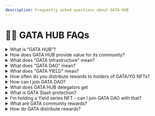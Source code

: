 ```yaml
---
description: Frequently asked questions about GATA HUB
---
```


# 🙋‍♀️ GATA HUB FAQs

<details>

<summary>What is "GATA HUB"?</summary>

GATA HUB is the overarching term for all activities in and around GATA. These various ventures of GATA are consisting of the following parts:

* GATA VALIDATORS -> infrastructure services ([validators](gata-hub-ventures/gata-validators/), [relayers](gata-hub-ventures/public-goods/gata-relays.md) & [testnet](gata-validators/gata-testnet-validators.md) operations)
* GATA DAO -> DAO activities, core NFT collections ([GATAc](gata-hub-ventures/gata-nft-dao/about-gata-series/#colonial-cats-gatac) & [GATAv](gata-hub-ventures/gata-nft-dao/about-gata-series/#voyager-cats-gatav)), [monthly GATA epoch rewards](gata-hub-ventures/gata-nft-dao/dao-revenue-distribution/)
* GATA YIELD -> Yield series collections ([YGs](yield-gorillas/)), [monthly YG epoch rewards](yield-gorillas/yg-reward-distributions.md)

</details>

<details>

<summary>How does GATA HUB provide value for its community?</summary>

* By operating [validators](gata-hub-ventures/gata-validators/) & distributing their commissions to members of GATA DAO (part of [monthly GATA epoch rewards](gata-hub-ventures/gata-nft-dao/dao-revenue-distribution/))
* By sharing the royalties from secondary market trading of [GATA NFT collections](gata-hub-ventures/gata-nft-dao/about-gata-series/) with members of GATA DAO (part of [monthly GATA epoch rewards](gata-hub-ventures/gata-nft-dao/dao-revenue-distribution/))
* By distributing rewards to holders of Yield series collections ([monthly YG epoch rewards](yield-gorillas/yg-reward-distributions.md))&#x20;
* By providing staking rewards to delegators via high quality [infrastructure services](gata-hub-ventures/gata-validators/)
* By having multiple community events throughout the year, in which stakeholders can win rewards from GATA & partner projects (Giveaways, WL spots, NFT drops, Quizzes, Zealy sprints, etc.)

</details>

<details>

<summary>What does "GATA Infrastructure" mean?</summary>

GATA Tech Team is handling all activities under the umbrella term GATA VALIDATORS. These are all activities that are related to the setup & ongoing operations of&#x20;

* [GATA validators](gata-hub-ventures/gata-validators/)
* [GATA relayers](gata-hub-ventures/public-goods/gata-relays.md)
* [Participation in Testnets](gata-validators/gata-testnet-validators.md)&#x20;
* [ICS Partner Chains](gata-hub-ventures/gata-validators/ics-partner-chains.md) &#x20;
* [Foundation Delegations](gata-hub-ventures/gata-validators/foundation-delegations.md)

</details>

<details>

<summary>What does "GATA DAO" mean?</summary>

GATA DAO is the decision making group of people within GATA HUB and everyone who holds a [GATAc](gata-hub-ventures/gata-nft-dao/about-gata-series/#colonial-cats-gatac) and/or [GATAv](gata-hub-ventures/gata-nft-dao/about-gata-series/#voyager-cats-gatav) NFT is eligible to take part in that group.&#x20;

This group navigates GATA HUB's ventures by democratic decision making - performed by discussing current & future activities in GATA Discord and by finalizing decisions via onchain voting.

</details>

<details>

<summary>What does "GATA YIELD" mean?</summary>

All Yield Series NFT collections fall under the term GATA YIELD, for example [Yield Gorillas (YG)](yield-gorillas/). These NFT collections provide their holders with [monthly YG epoch rewards](yield-gorillas/yg-reward-distributions.md) which are based on the performance of the mint funds that are partially getting staked to GATA validators and used in various DeFi activities managed by the GATA team.&#x20;

You can find more info on the concept of Yield series NFTs in the section [YG & Yield Concept](yield-gorillas/yg-and-yield-concept.md).&#x20;

</details>

<details>

<summary>How often do you distribute rewards to holders of GATA/YG NFTs?</summary>

Rewards get distributed at the beginning of each month (one month = one epoch) and separately for&#x20;

* GATA DAO in form of [monthly GATA epoch rewards](gata-hub-ventures/gata-nft-dao/dao-revenue-distribution/) and for&#x20;
* GATA YIELD in form of [monthly YG rewards](yield-gorillas/yg-reward-distributions.md).

</details>

<details>

<summary>How can I join GATA DAO?</summary>

Joining GATA DAO is rather simple, you just need to hold a [GATAc](gata-hub-ventures/gata-nft-dao/about-gata-series/#colonial-cats-gatac) and/or [GATAv](gata-hub-ventures/gata-nft-dao/about-gata-series/#voyager-cats-gatav) NFT to be eligible. You can get these NFTs on Stargaze:

* [GATAc on Stargaze](https://app.stargaze.zone/marketplace/stars1yw4xvtc43me9scqfr2jr2gzvcxd3a9y4eq7gaukreugw2yd2f8tssqyvcm)
* [GATAv on Stargaze](https://app.stargaze.zone/launchpad/stars1puhek9hsvj9nnk6hxg7mjchh0pxxsuyjxjv5cy8qyjlj4tz7we7s6mclum)

</details>

<details>

<summary>What does GATA HUB delegators get</summary>

* Frequent Giveaways and raffle&#x20;

<!---->

* NFT drops like [GATA Delegator Awards 2023](gata-hub-ventures/nft-souvenirs.md)

<!---->

* delegation Support&#x20;

</details>

<details>

<summary>What is GATA Slash protection?</summary>

Slash protection policy is to protect the GATA delegators in case of slash event, you can read about the [policy](gata-hub-ventures/gata-validators/slash-protection-policy.md) here.&#x20;

</details>

<details>

<summary>I'm holding a Yield series NFT - can I join GATA DAO with that?</summary>

No, only holders of [Colonial Cats (GATAc)](gata-hub-ventures/gata-nft-dao/about-gata-series/#colonial-cats-gatac) and [Voyager Cats (GATAv)](gata-hub-ventures/gata-nft-dao/about-gata-series/#voyager-cats-gatav) are eligible to participate in the activities of GATA DAO and get [monthly GATA epoch rewards](gata-hub-ventures/gata-nft-dao/dao-revenue-distribution/).&#x20;

However, with your Yield series NFT you're still eligible for receiving [monthly YG epoch rewards](yield-gorillas/yg-reward-distributions.md).

</details>

<details>

<summary>What are GATA community rewards?</summary>

From giveaways to holders & delegators, quizzes in which we highlight IBC & partner projects, to Zealy sprints - GATA provides various community activities in which the fam can win rewards.&#x20;

</details>

<details>

<summary>How do GATA distribute rewards?</summary>

To enable a smoother experience for everyone, we have introduced a new streamlined distribution method for community rewards by using Omniflix campaigns enhanced by Streampay, winners of community activities & events;\
\
• Will get NFTs airdropped to them on Omniflix \
• These NFTs can get burned via [Omniflix campaigns](https://omniflix.market/campaigns/all) \
• The winners get their reward tokens streamed directly to their wallet via [Streampay](https://streampay.me/) tech

</details>
